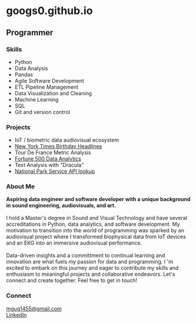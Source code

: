 # googs0.github.io

## Programmer

### Skills
- Python 
- Data Analysis
- Pandas
- Agile Software Development
- ETL Pipeline Management
- Data Visualization and Cleaning
- Machine Learning
- SQL
- Git and version control

### Projects
- IoT / biometric data audiovisual ecosystem
- [New York Times Birthday Headlines](https://github.com/googs0/NYT_Birthday_API/tree/main)
- Tour De France Metric Analysis
- [Fortune 500 Data Analytics](https://github.com/googs0/fortune500_analytics/tree/main)
- Text Analysis with "Dracula"
- [National Park Service API lookup](https://github.com/googs0/NPS_API_class/tree/main)

### About Me
**Aspiring data engineer and software developer with a unique background in sound engineering, audiovisuals, and art.** 
<br>
<br>
I hold a Master's degree in Sound and Visual Technology and have several accreditations in Python, data analytics, and software development. My motivation to transition into the world of programming was sparked by an audiovisual project where I transformed biophysical data from IoT devices and an EKG into an immersive audiovisual performance. 
<br>
<br>
Data-driven insights and a committment to continual learning and innovation are what fuels my passion for data and programming. I
'm excited to embark on this journey and eager to contribute my skills and enthusiasm to meaningful projects and collaborative endeavors. Let's connect and create together. 
Feel free to get in touch! 

### Connect
[mgug1455@gmail.com](mailto:mgug1455@gmail.com)
  <br>
[LinkedIn](https://www.linkedin.com/in/mgug1455/)

